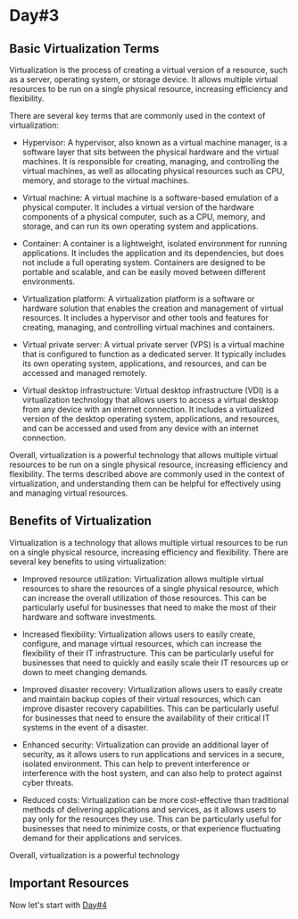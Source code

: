 # Day#3

## Basic Virtualization Terms

Virtualization is the process of creating a virtual version of a resource, such as a server, operating system, or storage device. It allows multiple virtual resources to be run on a single physical resource, increasing efficiency and flexibility.

There are several key terms that are commonly used in the context of virtualization:

+ Hypervisor: A hypervisor, also known as a virtual machine manager, is a software layer that sits between the physical hardware and the virtual machines. It is responsible for creating, managing, and controlling the virtual machines, as well as allocating physical resources such as CPU, memory, and storage to the virtual machines.

+ Virtual machine: A virtual machine is a software-based emulation of a physical computer. It includes a virtual version of the hardware components of a physical computer, such as a CPU, memory, and storage, and can run its own operating system and applications.

+ Container: A container is a lightweight, isolated environment for running applications. It includes the application and its dependencies, but does not include a full operating system. Containers are designed to be portable and scalable, and can be easily moved between different environments.

+ Virtualization platform: A virtualization platform is a software or hardware solution that enables the creation and management of virtual resources. It includes a hypervisor and other tools and features for creating, managing, and controlling virtual machines and containers.

+ Virtual private server: A virtual private server (VPS) is a virtual machine that is configured to function as a dedicated server. It typically includes its own operating system, applications, and resources, and can be accessed and managed remotely.

+ Virtual desktop infrastructure: Virtual desktop infrastructure (VDI) is a virtualization technology that allows users to access a virtual desktop from any device with an internet connection. It includes a virtualized version of the desktop operating system, applications, and resources, and can be accessed and used from any device with an internet connection.

Overall, virtualization is a powerful technology that allows multiple virtual resources to be run on a single physical resource, increasing efficiency and flexibility. The terms described above are commonly used in the context of virtualization, and understanding them can be helpful for effectively using and managing virtual resources.

## Benefits of Virtualization

Virtualization is a technology that allows multiple virtual resources to be run on a single physical resource, increasing efficiency and flexibility. There are several key benefits to using virtualization:

+ Improved resource utilization: Virtualization allows multiple virtual resources to share the resources of a single physical resource, which can increase the overall utilization of those resources. This can be particularly useful for businesses that need to make the most of their hardware and software investments.

+ Increased flexibility: Virtualization allows users to easily create, configure, and manage virtual resources, which can increase the flexibility of their IT infrastructure. This can be particularly useful for businesses that need to quickly and easily scale their IT resources up or down to meet changing demands.

+ Improved disaster recovery: Virtualization allows users to easily create and maintain backup copies of their virtual resources, which can improve disaster recovery capabilities. This can be particularly useful for businesses that need to ensure the availability of their critical IT systems in the event of a disaster.

+ Enhanced security: Virtualization can provide an additional layer of security, as it allows users to run applications and services in a secure, isolated environment. This can help to prevent interference or interference with the host system, and can also help to protect against cyber threats.

+ Reduced costs: Virtualization can be more cost-effective than traditional methods of delivering applications and services, as it allows users to pay only for the resources they use. This can be particularly useful for businesses that need to minimize costs, or that experience fluctuating demand for their applications and services.

Overall, virtualization is a powerful technology

## Important Resources

Now let's start with [Day#4](Day%404.md)
